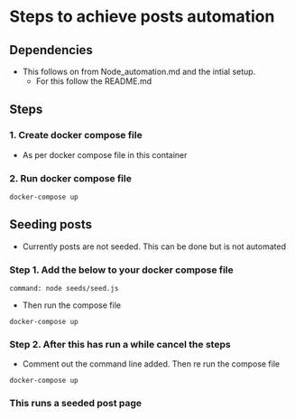 # Steps to achieve posts automation

## Dependencies

- This follows on from Node_automation.md and the intial setup.
	- For this follow the README.md

## Steps

### 1. Create docker compose file

- As per docker compose file in this container

### 2. Run docker compose file

```docker-compose up```

## Seeding posts

- Currently posts are not seeded. This can be done but is not automated

### Step 1. Add the below to your docker compose file

```command: node seeds/seed.js```

- Then run the compose file

```docker-compose up```

### Step 2. After this has run a while cancel the steps

- Comment out the command line added. Then re run the compose file

```docker-compose up```

### This runs a seeded post page
